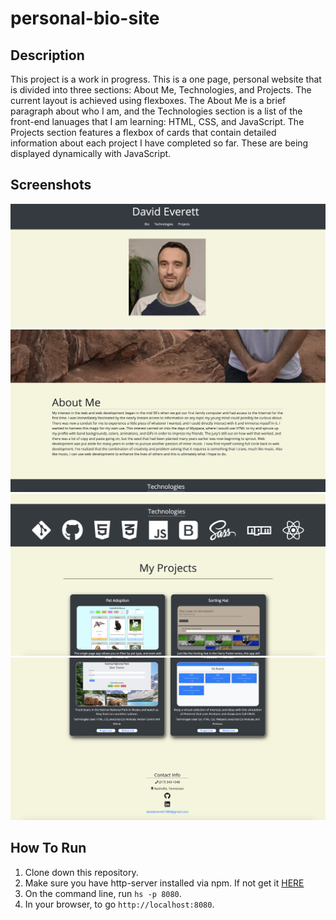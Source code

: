 # personal-bio-site

## Description
This project is a work in progress.  This is a one page, personal website that is divided into three sections: About Me, Technologies, and Projects.  The current layout is achieved using flexboxes.  The About Me is a brief paragraph about who I am, and the Technologies section is a list of the front-end lanuages that I am learning: HTML, CSS, and JavaScript.  The Projects section features a flexbox of cards that contain detailed information about each project I have completed so far.  These are being displayed dynamically with JavaScript.
## Screenshots
![Personal Bio Site 1](src/screenshots/personal-bio-site1.png)
![Personal Bio Site 2](src/screenshots/personal-bio-site2.png)
![Personal Bio Site 3](src/screenshots/personal-bio-site3.png)
![Personal Bio Site 4](src/screenshots/personal-bio-site4.png)
## How To Run
1. Clone down this repository.
2. Make sure you have http-server installed via npm.  If not get it [HERE](https://www.npmjs.com/package/http-server)
3. On the command line, run `hs -p 8080`.
4. In your browser, to go `http://localhost:8080`.